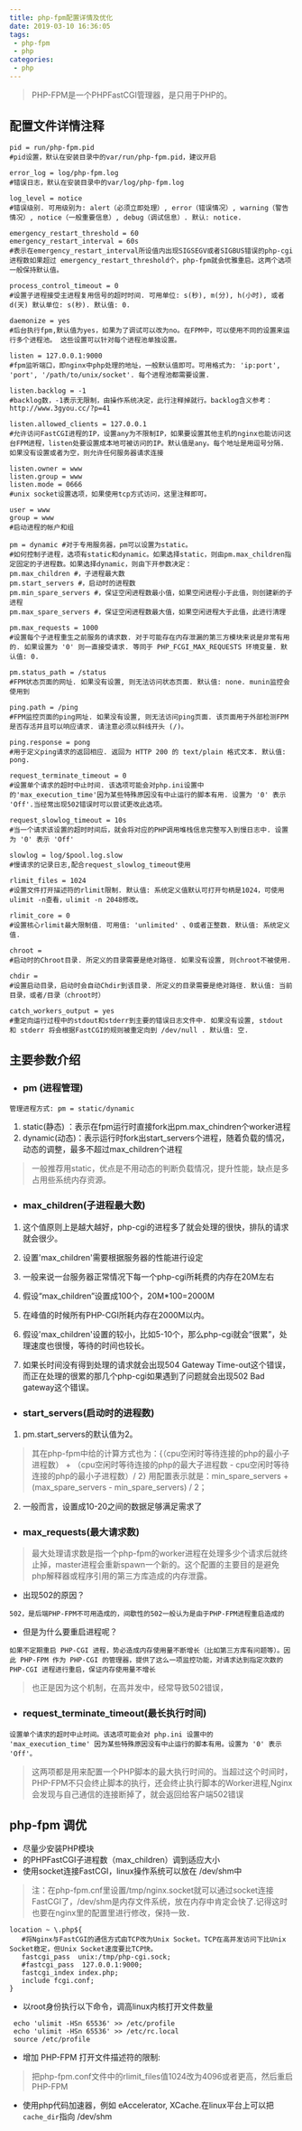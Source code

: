```yaml
---
title: php-fpm配置详情及优化
date: 2019-03-10 16:36:05
tags: 
 - php-fpm
 - php
categories:
 - php
---
```

>PHP-FPM是一个PHPFastCGI管理器，是只用于PHP的。

## 配置文件详情注释
<!--more-->
```
pid = run/php-fpm.pid
#pid设置，默认在安装目录中的var/run/php-fpm.pid，建议开启

error_log = log/php-fpm.log
#错误日志，默认在安装目录中的var/log/php-fpm.log

log_level = notice
#错误级别. 可用级别为: alert（必须立即处理）, error（错误情况）, warning（警告情况）, notice（一般重要信息）, debug（调试信息）. 默认: notice.

emergency_restart_threshold = 60
emergency_restart_interval = 60s
#表示在emergency_restart_interval所设值内出现SIGSEGV或者SIGBUS错误的php-cgi进程数如果超过 emergency_restart_threshold个，php-fpm就会优雅重启。这两个选项一般保持默认值。

process_control_timeout = 0
#设置子进程接受主进程复用信号的超时时间. 可用单位: s(秒), m(分), h(小时), 或者 d(天) 默认单位: s(秒). 默认值: 0.

daemonize = yes
#后台执行fpm,默认值为yes，如果为了调试可以改为no。在FPM中，可以使用不同的设置来运行多个进程池。 这些设置可以针对每个进程池单独设置。

listen = 127.0.0.1:9000
#fpm监听端口，即nginx中php处理的地址，一般默认值即可。可用格式为: 'ip:port', 'port', '/path/to/unix/socket'. 每个进程池都需要设置.

listen.backlog = -1
#backlog数，-1表示无限制，由操作系统决定，此行注释掉就行。backlog含义参考：http://www.3gyou.cc/?p=41

listen.allowed_clients = 127.0.0.1
#允许访问FastCGI进程的IP，设置any为不限制IP，如果要设置其他主机的nginx也能访问这台FPM进程，listen处要设置成本地可被访问的IP。默认值是any。每个地址是用逗号分隔. 如果没有设置或者为空，则允许任何服务器请求连接

listen.owner = www
listen.group = www
listen.mode = 0666
#unix socket设置选项，如果使用tcp方式访问，这里注释即可。

user = www
group = www
#启动进程的帐户和组

pm = dynamic #对于专用服务器，pm可以设置为static。
#如何控制子进程，选项有static和dynamic。如果选择static，则由pm.max_children指定固定的子进程数。如果选择dynamic，则由下开参数决定：
pm.max_children #，子进程最大数
pm.start_servers #，启动时的进程数
pm.min_spare_servers #，保证空闲进程数最小值，如果空闲进程小于此值，则创建新的子进程
pm.max_spare_servers #，保证空闲进程数最大值，如果空闲进程大于此值，此进行清理

pm.max_requests = 1000
#设置每个子进程重生之前服务的请求数. 对于可能存在内存泄漏的第三方模块来说是非常有用的. 如果设置为 '0' 则一直接受请求. 等同于 PHP_FCGI_MAX_REQUESTS 环境变量. 默认值: 0.

pm.status_path = /status
#FPM状态页面的网址. 如果没有设置, 则无法访问状态页面. 默认值: none. munin监控会使用到

ping.path = /ping
#FPM监控页面的ping网址. 如果没有设置, 则无法访问ping页面. 该页面用于外部检测FPM是否存活并且可以响应请求. 请注意必须以斜线开头 (/)。

ping.response = pong
#用于定义ping请求的返回相应. 返回为 HTTP 200 的 text/plain 格式文本. 默认值: pong.

request_terminate_timeout = 0
#设置单个请求的超时中止时间. 该选项可能会对php.ini设置中的'max_execution_time'因为某些特殊原因没有中止运行的脚本有用. 设置为 '0' 表示 'Off'.当经常出现502错误时可以尝试更改此选项。

request_slowlog_timeout = 10s
#当一个请求该设置的超时时间后，就会将对应的PHP调用堆栈信息完整写入到慢日志中. 设置为 '0' 表示 'Off'

slowlog = log/$pool.log.slow
#慢请求的记录日志,配合request_slowlog_timeout使用

rlimit_files = 1024
#设置文件打开描述符的rlimit限制. 默认值: 系统定义值默认可打开句柄是1024，可使用 ulimit -n查看，ulimit -n 2048修改。

rlimit_core = 0
#设置核心rlimit最大限制值. 可用值: 'unlimited' 、0或者正整数. 默认值: 系统定义值.

chroot =
#启动时的Chroot目录. 所定义的目录需要是绝对路径. 如果没有设置, 则chroot不被使用.

chdir =
#设置启动目录，启动时会自动Chdir到该目录. 所定义的目录需要是绝对路径. 默认值: 当前目录，或者/目录（chroot时）

catch_workers_output = yes
#重定向运行过程中的stdout和stderr到主要的错误日志文件中. 如果没有设置, stdout 和 stderr 将会根据FastCGI的规则被重定向到 /dev/null . 默认值: 空.
```



## 主要参数介绍
- ### pm (进程管理)
`管理进程方式: pm = static/dynamic`

1. static(静态) ：表示在fpm运行时直接fork出pm.max_chindren个worker进程
2. dynamic(动态)：表示运行时fork出start_servers个进程，随着负载的情况，动态的调整，最多不超过max_children个进程

> 一般推荐用static，优点是不用动态的判断负载情况，提升性能，缺点是多占用些系统内存资源。

- ### max_children(子进程最大数)
1. 这个值原则上是越大越好，php-cgi的进程多了就会处理的很快，排队的请求就会很少。

2. 设置'max_children'需要根据服务器的性能进行设定

3. 一般来说一台服务器正常情况下每一个php-cgi所耗费的内存在20M左右

4. 假设“max_children”设置成100个，20M*100=2000M

5. 在峰值的时候所有PHP-CGI所耗内存在2000M以内。

6. 假设'max_children'设置的较小，比如5-10个，那么php-cgi就会“很累”，处理速度也很慢，等待的时间也较长。

7. 如果长时间没有得到处理的请求就会出现504 Gateway Time-out这个错误，而正在处理的很累的那几个php-cgi如果遇到了问题就会出现502 Bad gateway这个错误。

- ### start_servers(启动时的进程数)
1. pm.start_servers的默认值为2。
> 其在php-fpm中给的计算方式也为：{（cpu空闲时等待连接的php的最小子进程数） + （cpu空闲时等待连接的php的最大子进程数 - cpu空闲时等待连接的php的最小子进程数）/ 2} 用配置表示就是：min_spare_servers + (max_spare_servers - min_spare_servers) / 2；
2. 一般而言，设置成10-20之间的数据足够满足需求了

- ### max_requests(最大请求数)

>最大处理请求数是指一个php-fpm的worker进程在处理多少个请求后就终止掉，master进程会重新spawn一个新的。这个配置的主要目的是避免php解释器或程序引用的第三方库造成的内存泄露。

- 出现502的原因？

`502，是后端PHP-FPM不可用造成的，间歇性的502一般认为是由于PHP-FPM进程重启造成的`

- 但是为什么要重启进程呢？

`如果不定期重启 PHP-CGI 进程，势必造成内存使用量不断增长（比如第三方库有问题等）。因此 PHP-FPM 作为 PHP-CGI 的管理器，提供了这么一项监控功能，对请求达到指定次数的 PHP-CGI 进程进行重启，保证内存使用量不增长`

> <front color=red>也正是因为这个机制，在高并发中，经常导致502错误，</front>

- ### request_terminate_timeout(最长执行时间)
`设置单个请求的超时中止时间。该选项可能会对 php.ini 设置中的 'max_execution_time' 因为某些特殊原因没有中止运行的脚本有用。设置为 '0' 表示 'Off'。`

>这两项都是用来配置一个PHP脚本的最大执行时间的。当超过这个时间时，PHP-FPM不只会终止脚本的执行，还会终止执行脚本的Worker进程,Nginx会发现与自己通信的连接断掉了，就会返回给客户端502错误


## php-fpm 调优
- 尽量少安装PHP模块
- 的PHPFastCGI子进程数（max_children）调到适应大小
- 使用socket连接FastCGI，linux操作系统可以放在 /dev/shm中
> 注：在php-fpm.cnf里设置<value name=”listen_address”>/tmp/nginx.socket</value>就可以通过socket连接FastCGI了，/dev/shm是内存文件系统，放在内存中肯定会快了.记得这时也要在nginx里的配置里进行修改，保持一致．
``` 
location ~ \.php${
   #将Nginx与FastCGI的通信方式由TCP改为Unix Socket。TCP在高并发访问下比Unix Socket稳定，但Unix Socket速度要比TCP快。
   fastcgi_pass  unix:/tmp/php-cgi.sock;
   #fastcgi_pass  127.0.0.1:9000;
   fastcgi_index index.php;
   include fcgi.conf;
}
```

- 以root身份执行以下命令，调高linux内核打开文件数量
``` 
 echo 'ulimit -HSn 65536' >> /etc/profile
 echo 'ulimit -HSn 65536' >> /etc/rc.local
 source /etc/profile 
```

- 增加 PHP-FPM 打开文件描述符的限制:
> 把php-fpm.conf文件中的rlimit_files值1024改为4096或者更高，然后<front color='red'>重启 PHP-FPM</front>

- 使用php代码加速器，例如 eAccelerator, XCache.在linux平台上可以把`cache_dir`指向 /dev/shm